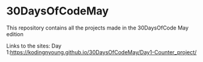 # 30DaysOfCodeMay
This repository contains all the projects made in the 30DaysOfCode May edition

Links to the sites:
Day 1:https://kodingnyoung.github.io/30DaysOfCodeMay/Day1-Counter_project/

